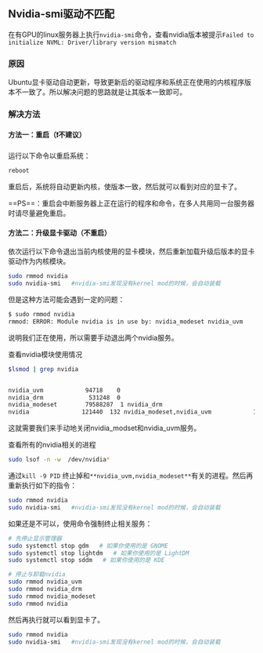 ## Nvidia-smi驱动不匹配

在有GPU的linux服务器上执行`nvidia-smi`命令，查看nvidia版本被提示`Failed to initialize NVML: Driver/library version mismatch `



### 原因

Ubuntu显卡驱动自动更新，导致更新后的驱动程序和系统正在使用的内核程序版本不一致了。所以解决问题的思路就是让其版本一致即可。



### 解决方法

#### 方法一：重启（❗不建议）

运行以下命令以重启系统：

```bash
reboot
```

重启后，系统将自动更新内核，使版本一致，然后就可以看到对应的显卡了。

==PS==：重启会中断服务器上正在运行的程序和命令，在多人共用同一台服务器时请尽量避免重启。

#### 方法二：升级显卡驱动（不重启）

依次运行以下命令退出当前内核使用的显卡模块，然后重新加载升级后版本的显卡驱动作为内核模块。

```bash
sudo rmmod nvidia
sudo nvidia-smi   #nvidia-smi发现没有kernel mod的时候，会自动装载
```



但是这种方法可能会遇到一定的问题：

```bash
$ sudo rmmod nvidia
rmmod: ERROR: Module nvidia is in use by: nvidia_modeset nvidia_uvm
```

说明我们正在使用，所以需要手动退出两个nvidia服务。



查看nvidia模块使用情况

```bash
$lsmod | grep nvidia


nvidia_uvm            94718    0
nvidia_drm             531248  0
nvidia_modeset        79588287  1 nvidia_drm
nvidia               121440  132 nvidia_modeset,nvidia_uvm            12899044640  132 nvidia_modeset,nvidia_uvm
```

这就需要我们来手动地关闭nvidia_modset和nvidia_uvm服务。

查看所有的nvidia相关的进程



```bash
sudo lsof -n -w  /dev/nvidia*
```



通过`kill -9 PID` 终止掉和`**nvidia_uvm,nvidia_modeset**`有关的进程。然后再重新执行如下的指令：





```bash
sudo rmmod nvidia
sudo nvidia-smi   #nvidia-smi发现没有kernel mod的时候，会自动装载
```



如果还是不可以，使用命令强制终止相关服务：



```bash
# 先停止显示管理器
sudo systemctl stop gdm   # 如果你使用的是 GNOME
sudo systemctl stop lightdm   # 如果你使用的是 LightDM
sudo systemctl stop sddm   # 如果你使用的是 KDE

# 停止与卸载nvidia
sudo rmmod nvidia_uvm
sudo rmmod nvidia_drm
sudo rmmod nvidia_modeset
sudo rmmod nvidia
```



然后再执行就可以看到显卡了。



```bash
sudo rmmod nvidia
sudo nvidia-smi   #nvidia-smi发现没有kernel mod的时候，会自动装载
```